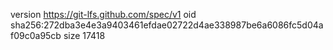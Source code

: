 version https://git-lfs.github.com/spec/v1
oid sha256:272dba3e4e3a9403461efdae02722d4ae338987be6a6086fc5d04af09c0a95cb
size 17418
